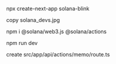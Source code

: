 npx create-next-app solana-blink

copy solana_devs.jpg

npm i @solana/web3.js @solana/actions

npm run dev

create src/app/api/actions/memo/route.ts